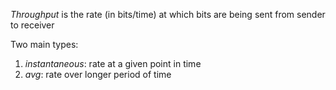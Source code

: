 *Throughput* is the rate (in bits/time) at which bits are being sent from sender to receiver 

Two main types:
1. *instantaneous*: rate at a given point in time 
2. *avg*: rate over longer period of time 
